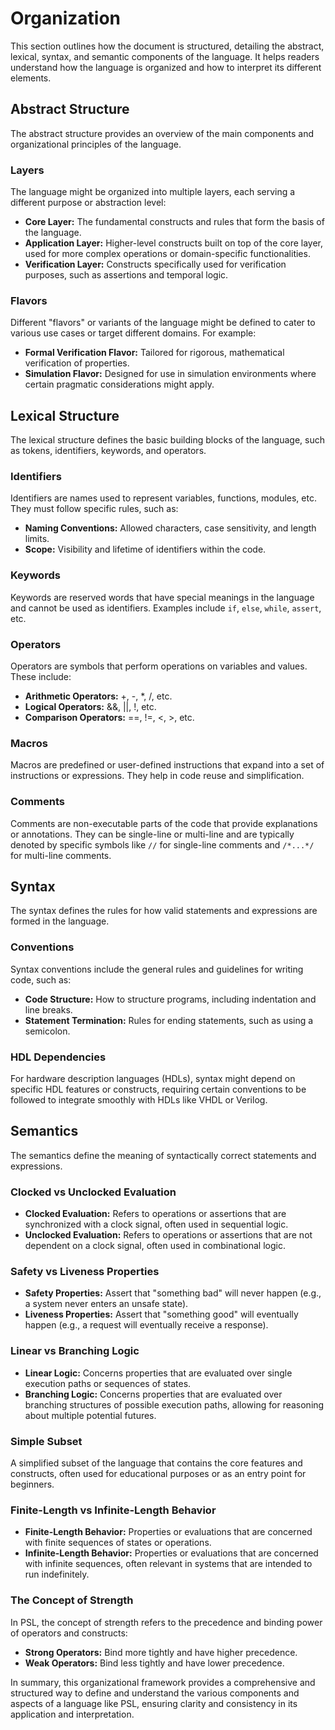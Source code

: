 # Organization

This section outlines how the document is structured, detailing the abstract, lexical, syntax, and semantic components of the language. It helps readers understand how the language is organized and how to interpret its different elements.

## Abstract Structure

The abstract structure provides an overview of the main components and organizational principles of the language.

### Layers

The language might be organized into multiple layers, each serving a different purpose or abstraction level:
- **Core Layer:** The fundamental constructs and rules that form the basis of the language.
- **Application Layer:** Higher-level constructs built on top of the core layer, used for more complex operations or domain-specific functionalities.
- **Verification Layer:** Constructs specifically used for verification purposes, such as assertions and temporal logic.

### Flavors

Different "flavors" or variants of the language might be defined to cater to various use cases or target different domains. For example:
- **Formal Verification Flavor:** Tailored for rigorous, mathematical verification of properties.
- **Simulation Flavor:** Designed for use in simulation environments where certain pragmatic considerations might apply.

## Lexical Structure

The lexical structure defines the basic building blocks of the language, such as tokens, identifiers, keywords, and operators.

### Identifiers

Identifiers are names used to represent variables, functions, modules, etc. They must follow specific rules, such as:
- **Naming Conventions:** Allowed characters, case sensitivity, and length limits.
- **Scope:** Visibility and lifetime of identifiers within the code.

### Keywords

Keywords are reserved words that have special meanings in the language and cannot be used as identifiers. Examples include `if`, `else`, `while`, `assert`, etc.

### Operators

Operators are symbols that perform operations on variables and values. These include:
- **Arithmetic Operators:** +, -, *, /, etc.
- **Logical Operators:** &&, ||, !, etc.
- **Comparison Operators:** ==, !=, <, >, etc.

### Macros

Macros are predefined or user-defined instructions that expand into a set of instructions or expressions. They help in code reuse and simplification.

### Comments

Comments are non-executable parts of the code that provide explanations or annotations. They can be single-line or multi-line and are typically denoted by specific symbols like `//` for single-line comments and `/*...*/` for multi-line comments.

## Syntax

The syntax defines the rules for how valid statements and expressions are formed in the language.

### Conventions

Syntax conventions include the general rules and guidelines for writing code, such as:
- **Code Structure:** How to structure programs, including indentation and line breaks.
- **Statement Termination:** Rules for ending statements, such as using a semicolon.

### HDL Dependencies

For hardware description languages (HDLs), syntax might depend on specific HDL features or constructs, requiring certain conventions to be followed to integrate smoothly with HDLs like VHDL or Verilog.

## Semantics

The semantics define the meaning of syntactically correct statements and expressions.

### Clocked vs Unclocked Evaluation

- **Clocked Evaluation:** Refers to operations or assertions that are synchronized with a clock signal, often used in sequential logic.
- **Unclocked Evaluation:** Refers to operations or assertions that are not dependent on a clock signal, often used in combinational logic.

### Safety vs Liveness Properties

- **Safety Properties:** Assert that "something bad" will never happen (e.g., a system never enters an unsafe state).
- **Liveness Properties:** Assert that "something good" will eventually happen (e.g., a request will eventually receive a response).

### Linear vs Branching Logic

- **Linear Logic:** Concerns properties that are evaluated over single execution paths or sequences of states.
- **Branching Logic:** Concerns properties that are evaluated over branching structures of possible execution paths, allowing for reasoning about multiple potential futures.

### Simple Subset

A simplified subset of the language that contains the core features and constructs, often used for educational purposes or as an entry point for beginners.

### Finite-Length vs Infinite-Length Behavior

- **Finite-Length Behavior:** Properties or evaluations that are concerned with finite sequences of states or operations.
- **Infinite-Length Behavior:** Properties or evaluations that are concerned with infinite sequences, often relevant in systems that are intended to run indefinitely.

### The Concept of Strength

In PSL, the concept of strength refers to the precedence and binding power of operators and constructs:
- **Strong Operators:** Bind more tightly and have higher precedence.
- **Weak Operators:** Bind less tightly and have lower precedence.

In summary, this organizational framework provides a comprehensive and structured way to define and understand the various components and aspects of a language like PSL, ensuring clarity and consistency in its application and interpretation.
